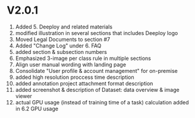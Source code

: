 # V2.0.1

1. Added 5. Deeploy and related materials
2. modified illustration in several sections that includes Deeploy logo
3. Moved Legal Documents to section #7
4. Added "Change Log" under 6. FAQ
5. added section & subsection numbers
6. Emphasized 3-image per class rule in multiple sections
7. Align user manual wording with landing page
8. Consolidate "User profile & account management" for on-premise
9. added high resolution proccess time description
10. added annotation project attachment format description
11. added screenshot & description of Dataset: data overview & image viewer
12. actual GPU usage (instead of training time of a task) calculation added in 6.2 GPU usage&#x20;
